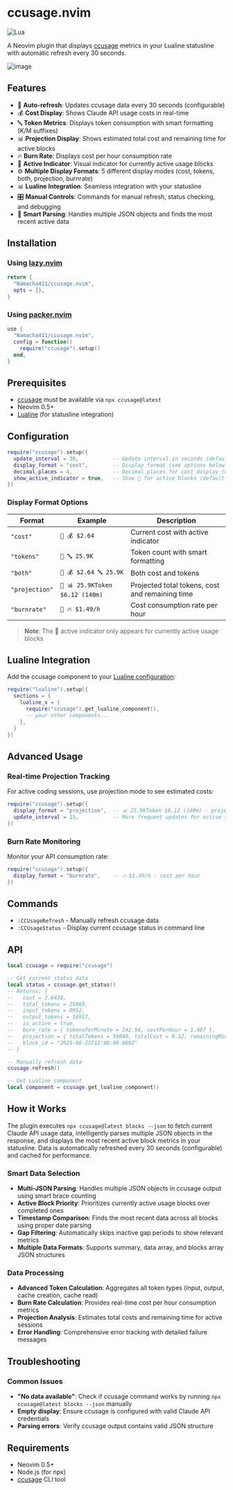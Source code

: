 # ccusage.nvim

![Lua](https://img.shields.io/badge/Made%20with%20Lua-blueviolet.svg?style=for-the-badge&logo=lua)

A Neovim plugin that displays [ccusage](https://github.com/ryoppippi/ccusage) metrics in your Lualine statusline with automatic refresh every 30 seconds.

![image](https://github.com/user-attachments/assets/9e2db850-8a1a-4009-aeb3-9a8015b4a825)

## Features

- 🔄 **Auto-refresh**: Updates ccusage data every 30 seconds (configurable)
- 💰 **Cost Display**: Shows Claude API usage costs in real-time
- 🔤 **Token Metrics**: Displays token consumption with smart formatting (K/M suffixes)
- 📊 **Projection Display**: Shows estimated total cost and remaining time for active blocks
- 🔥 **Burn Rate**: Displays cost per hour consumption rate
- 🔴 **Active Indicator**: Visual indicator for currently active usage blocks
- ⚙️ **Multiple Display Formats**: 5 different display modes (cost, tokens, both, projection, burnrate)
- 📊 **Lualine Integration**: Seamless integration with your statusline
- 🎛️ **Manual Controls**: Commands for manual refresh, status checking, and debugging
- 🧠 **Smart Parsing**: Handles multiple JSON objects and finds the most recent active data

## Installation

### Using [lazy.nvim](https://github.com/folke/lazy.nvim)

```lua
return {
  "Namacha411/ccusage.nvim",
  opts = {},
}
```

### Using [packer.nvim](https://github.com/wbthomason/packer.nvim)

```lua
use {
  "Namacha411/ccusage.nvim",
  config = function()
    require("ccusage").setup()
  end,
}
```

## Prerequisites

- [ccusage](https://github.com/ryoppippi/ccusage) must be available via `npx ccusage@latest`
- Neovim 0.5+
- [Lualine](https://github.com/nvim-lualine/lualine.nvim) (for statusline integration)

## Configuration

```lua
require("ccusage").setup({
  update_interval = 30,           -- Update interval in seconds (default: 30)
  display_format = "cost",        -- Display format (see options below)
  decimal_places = 4,             -- Decimal places for cost display (default: 4)
  show_active_indicator = true,   -- Show 🔴 for active blocks (default: true)
})
```

### Display Format Options

| Format | Example | Description |
|--------|---------|-------------|
| `"cost"` | `🔴 💰 $2.64` | Current cost with active indicator |
| `"tokens"` | `🔴 🔤 25.9K` | Token count with smart formatting |
| `"both"` | `🔴 💰 $2.64 🔤 25.9K` | Both cost and tokens |
| `"projection"` | `🔴 📊 25.9KToken $6.12 (140m)` | Projected total tokens, cost and remaining time |
| `"burnrate"` | `🔴 🔥 $1.49/h` | Cost consumption rate per hour |

> **Note**: The 🔴 active indicator only appears for currently active usage blocks

## Lualine Integration

Add the ccusage component to your [Lualine configuration](https://github.com/nvim-lualine/lualine.nvim?tab=readme-ov-file#general-component-options):

```lua
require("lualine").setup({
  sections = {
    lualine_x = { 
      require("ccusage").get_lualine_component(),
      -- your other components...
    },
  }
})
```

## Advanced Usage

### Real-time Projection Tracking
For active coding sessions, use projection mode to see estimated costs:

```lua
require("ccusage").setup({
  display_format = "projection",  -- 📊 25.9KToken $6.12 (140m) - projected tokens, cost, time
  update_interval = 15,           -- More frequent updates for active sessions
})
```

### Burn Rate Monitoring
Monitor your API consumption rate:

```lua
require("ccusage").setup({
  display_format = "burnrate",    -- 🔥 $1.49/h - cost per hour
})
```

## Commands

- `:CCUsageRefresh` - Manually refresh ccusage data
- `:CCUsageStatus` - Display current ccusage status in command line

## API

```lua
local ccusage = require("ccusage")

-- Get current status data
local status = ccusage.get_status()
-- Returns: {
--   cost = 2.6438,
--   total_tokens = 25869,
--   input_tokens = 8952,
--   output_tokens = 16917,
--   is_active = true,
--   burn_rate = { tokensPerMinute = 242.56, costPerHour = 1.487 },
--   projection = { totalTokens = 59840, totalCost = 6.12, remainingMinutes = 140 },
--   block_id = "2025-06-25T12:00:00.000Z"
-- }

-- Manually refresh data
ccusage.refresh()

-- Get Lualine component
local component = ccusage.get_lualine_component()
```

## How it Works

The plugin executes `npx ccusage@latest blocks --json` to fetch current Claude API usage data, intelligently parses multiple JSON objects in the response, and displays the most recent active block metrics in your statusline. Data is automatically refreshed every 30 seconds (configurable) and cached for performance.

### Smart Data Selection
- **Multi-JSON Parsing**: Handles multiple JSON objects in ccusage output using smart brace counting
- **Active Block Priority**: Prioritizes currently active usage blocks over completed ones
- **Timestamp Comparison**: Finds the most recent data across all blocks using proper date parsing
- **Gap Filtering**: Automatically skips inactive gap periods to show relevant metrics
- **Multiple Data Formats**: Supports summary, data array, and blocks array JSON structures

### Data Processing
- **Advanced Token Calculation**: Aggregates all token types (input, output, cache creation, cache read)
- **Burn Rate Calculation**: Provides real-time cost per hour consumption metrics
- **Projection Analysis**: Estimates total costs and remaining time for active sessions
- **Error Handling**: Comprehensive error tracking with detailed failure messages

## Troubleshooting

### Common Issues
- **"No data available"**: Check if ccusage command works by running `npx ccusage@latest blocks --json` manually
- **Empty display**: Ensure ccusage is configured with valid Claude API credentials
- **Parsing errors**: Verify ccusage output contains valid JSON structure

## Requirements

- Neovim 0.5+
- Node.js (for npx)
- [ccusage](https://github.com/ryoppippi/ccusage) CLI tool
